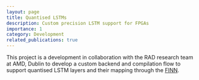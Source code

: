 ```yaml
---
layout: page
title: Quantised LSTMs
description: Custom precision LSTM support for FPGAs
importance: 1
category: Development
related_publications: true
---
```


This project is a development in collaboration with the RAD research team at AMD, Dublin to develop a custom backend and compilation flow to support quantised LSTM layers and their mapping through the [FINN](https://xilinx.github.io/finn/).  